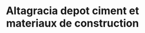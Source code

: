 ---
title: "Altagracia depot ciment et materiaux de construction"
url: /ruelle-beetoven/altagracia-depot-ciment-et-materiaux-de-construction/
shop: Eisenwaren
---